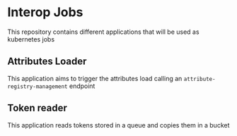 # Interop Jobs
This repository contains different applications that will be used as kubernetes jobs 

## Attributes Loader

This application aims to trigger the attributes load calling an `attribute-registry-management` endpoint

## Token reader

This application reads tokens stored in a queue and copies them in a bucket